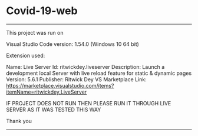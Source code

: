 # Covid-19-web

*************************
This project was run on 

Visual Studio Code version: 1.54.0 (Windows 10 64 bit)

Extension used:

Name: Live Server
Id: ritwickdey.liveserver
Description: Launch a development local Server with live reload feature for static & dynamic pages
Version: 5.6.1
Publisher: Ritwick Dey
VS Marketplace Link: https://marketplace.visualstudio.com/items?itemName=ritwickdey.LiveServer

IF PROJECT DOES NOT RUN THEN PLEASE RUN IT THROUGH LIVE SERVER AS IT WAS TESTED THIS WAY

Thank you

*************************
